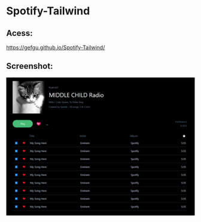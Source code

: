 # Spotify-Tailwind

## Acess:
https://gefgu.github.io/Spotify-Tailwind/

## Screenshot:
![Screenshot](https://github.com/gefgu/Spotify-Tailwind/blob/master/Screenshot.png)
